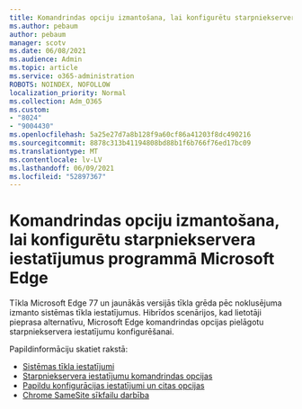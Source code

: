 ```yaml
---
title: Komandrindas opciju izmantošana, lai konfigurētu starpniekservera iestatījumus programmā Microsoft Edge
ms.author: pebaum
author: pebaum
manager: scotv
ms.date: 06/08/2021
ms.audience: Admin
ms.topic: article
ms.service: o365-administration
ROBOTS: NOINDEX, NOFOLLOW
localization_priority: Normal
ms.collection: Adm_O365
ms.custom:
- "8024"
- "9004430"
ms.openlocfilehash: 5a25e27d7a8b128f9a60cf86a41203f8dc490216
ms.sourcegitcommit: 8878c313b41194808bd88b1f6b766f76ed17bc09
ms.translationtype: MT
ms.contentlocale: lv-LV
ms.lasthandoff: 06/09/2021
ms.locfileid: "52897367"
---
```

# <a name="use-command-line-options-to-configure-proxy-settings-in-microsoft-edge"></a>Komandrindas opciju izmantošana, lai konfigurētu starpniekservera iestatījumus programmā Microsoft Edge

Tīkla Microsoft Edge 77 un jaunākās versijās tīkla grēda pēc noklusējuma izmanto sistēmas tīkla iestatījumus. Hibrīdos scenārijos, kad lietotāji pieprasa alternatīvu, Microsoft Edge komandrindas opcijas pielāgotu starpniekservera iestatījumu konfigurēšanai. 

Papildinformāciju skatiet rakstā:

- [Sistēmas tīkla iestatījumi](/deployedge/edge-learnmore-cmdline-options-proxy-settings#system-network-settings)
- [Starpniekservera iestatījumu komandrindas opcijas](/deployedge/edge-learnmore-cmdline-options-proxy-settings#system-network-settings)
- [Papildu konfigurācijas iestatījumi un citas opcijas](https://go.microsoft.com/fwlink/?linkid=2134293)
- [Chrome SameSite sīkfailu darbība](/office365/troubleshoot/miscellaneous/chrome-behavior-affects-applications)